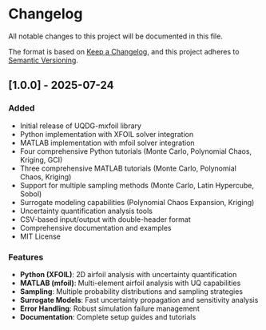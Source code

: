 # Changelog

All notable changes to this project will be documented in this file.

The format is based on [Keep a Changelog](https://keepachangelog.com/en/1.0.0/),
and this project adheres to [Semantic Versioning](https://semver.org/spec/v2.0.0.html).

## [1.0.0] - 2025-07-24

### Added
- Initial release of UQDG-mxfoil library
- Python implementation with XFOIL solver integration
- MATLAB implementation with mfoil solver integration
- Four comprehensive Python tutorials (Monte Carlo, Polynomial Chaos, Kriging, GCI)
- Three comprehensive MATLAB tutorials (Monte Carlo, Polynomial Chaos, Kriging)
- Support for multiple sampling methods (Monte Carlo, Latin Hypercube, Sobol)
- Surrogate modeling capabilities (Polynomial Chaos Expansion, Kriging)
- Uncertainty quantification analysis tools
- CSV-based input/output with double-header format
- Comprehensive documentation and examples
- MIT License

### Features
- **Python (XFOIL)**: 2D airfoil analysis with uncertainty quantification
- **MATLAB (mfoil)**: Multi-element airfoil analysis with UQ capabilities
- **Sampling**: Multiple probability distributions and sampling strategies
- **Surrogate Models**: Fast uncertainty propagation and sensitivity analysis
- **Error Handling**: Robust simulation failure management
- **Documentation**: Complete setup guides and tutorials
